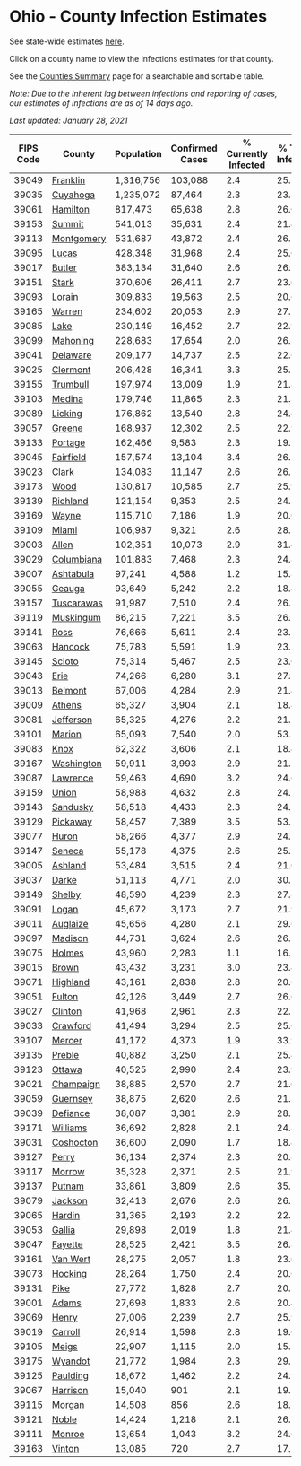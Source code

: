 # Ohio - County Infection Estimates

See state-wide estimates [here](/infections/us-oh).

Click on a county name to view the infections estimates for that county.

See the [Counties Summary](/infections/summary-counties) page for a searchable and sortable table.

*Note: Due to the inherent lag between infections and reporting of cases, our estimates of infections are as of 14 days ago.*

*Last updated: January 28, 2021*

|   FIPS Code |                   County |   Population |   Confirmed Cases |   % Currently Infected |   % Total Infected |
|-------------|--------------------------|--------------|-------------------|------------------------|--------------------|
|       39049 |     [Franklin](franklin) |    1,316,756 |           103,088 |                    2.4 |               25.7 |
|       39035 |     [Cuyahoga](cuyahoga) |    1,235,072 |            87,464 |                    2.3 |               23.4 |
|       39061 |     [Hamilton](hamilton) |      817,473 |            65,638 |                    2.8 |               26.0 |
|       39153 |         [Summit](summit) |      541,013 |            35,631 |                    2.4 |               21.4 |
|       39113 | [Montgomery](montgomery) |      531,687 |            43,872 |                    2.4 |               26.2 |
|       39095 |           [Lucas](lucas) |      428,348 |            31,968 |                    2.4 |               25.0 |
|       39017 |         [Butler](butler) |      383,134 |            31,640 |                    2.6 |               26.2 |
|       39151 |           [Stark](stark) |      370,606 |            26,411 |                    2.7 |               23.0 |
|       39093 |         [Lorain](lorain) |      309,833 |            19,563 |                    2.5 |               20.6 |
|       39165 |         [Warren](warren) |      234,602 |            20,053 |                    2.9 |               27.2 |
|       39085 |             [Lake](lake) |      230,149 |            16,452 |                    2.7 |               22.9 |
|       39099 |     [Mahoning](mahoning) |      228,683 |            17,654 |                    2.0 |               26.3 |
|       39041 |     [Delaware](delaware) |      209,177 |            14,737 |                    2.5 |               22.6 |
|       39025 |     [Clermont](clermont) |      206,428 |            16,341 |                    3.3 |               25.1 |
|       39155 |     [Trumbull](trumbull) |      197,974 |            13,009 |                    1.9 |               21.8 |
|       39103 |         [Medina](medina) |      179,746 |            11,865 |                    2.3 |               21.3 |
|       39089 |       [Licking](licking) |      176,862 |            13,540 |                    2.8 |               24.4 |
|       39057 |         [Greene](greene) |      168,937 |            12,302 |                    2.5 |               22.9 |
|       39133 |       [Portage](portage) |      162,466 |             9,583 |                    2.3 |               19.1 |
|       39045 |   [Fairfield](fairfield) |      157,574 |            13,104 |                    3.4 |               26.5 |
|       39023 |           [Clark](clark) |      134,083 |            11,147 |                    2.6 |               26.5 |
|       39173 |             [Wood](wood) |      130,817 |            10,585 |                    2.7 |               25.9 |
|       39139 |     [Richland](richland) |      121,154 |             9,353 |                    2.5 |               24.8 |
|       39169 |           [Wayne](wayne) |      115,710 |             7,186 |                    1.9 |               20.0 |
|       39109 |           [Miami](miami) |      106,987 |             9,321 |                    2.6 |               28.2 |
|       39003 |           [Allen](allen) |      102,351 |            10,073 |                    2.9 |               31.4 |
|       39029 | [Columbiana](columbiana) |      101,883 |             7,468 |                    2.3 |               24.8 |
|       39007 |   [Ashtabula](ashtabula) |       97,241 |             4,588 |                    1.2 |               15.8 |
|       39055 |         [Geauga](geauga) |       93,649 |             5,242 |                    2.2 |               18.4 |
|       39157 | [Tuscarawas](tuscarawas) |       91,987 |             7,510 |                    2.4 |               26.5 |
|       39119 |   [Muskingum](muskingum) |       86,215 |             7,221 |                    3.5 |               26.2 |
|       39141 |             [Ross](ross) |       76,666 |             5,611 |                    2.4 |               23.1 |
|       39063 |       [Hancock](hancock) |       75,783 |             5,591 |                    1.9 |               23.5 |
|       39145 |         [Scioto](scioto) |       75,314 |             5,467 |                    2.5 |               23.0 |
|       39043 |             [Erie](erie) |       74,266 |             6,280 |                    3.1 |               27.2 |
|       39013 |       [Belmont](belmont) |       67,006 |             4,284 |                    2.9 |               21.4 |
|       39009 |         [Athens](athens) |       65,327 |             3,904 |                    2.1 |               18.4 |
|       39081 |   [Jefferson](jefferson) |       65,325 |             4,276 |                    2.2 |               21.1 |
|       39101 |         [Marion](marion) |       65,093 |             7,540 |                    2.0 |               53.1 |
|       39083 |             [Knox](knox) |       62,322 |             3,606 |                    2.1 |               18.4 |
|       39167 | [Washington](washington) |       59,911 |             3,993 |                    2.9 |               21.7 |
|       39087 |     [Lawrence](lawrence) |       59,463 |             4,690 |                    3.2 |               24.6 |
|       39159 |           [Union](union) |       58,988 |             4,632 |                    2.8 |               24.7 |
|       39143 |     [Sandusky](sandusky) |       58,518 |             4,433 |                    2.3 |               24.5 |
|       39129 |     [Pickaway](pickaway) |       58,457 |             7,389 |                    3.5 |               53.2 |
|       39077 |           [Huron](huron) |       58,266 |             4,377 |                    2.9 |               24.1 |
|       39147 |         [Seneca](seneca) |       55,178 |             4,375 |                    2.6 |               25.1 |
|       39005 |       [Ashland](ashland) |       53,484 |             3,515 |                    2.4 |               21.0 |
|       39037 |           [Darke](darke) |       51,113 |             4,771 |                    2.0 |               30.1 |
|       39149 |         [Shelby](shelby) |       48,590 |             4,239 |                    2.3 |               27.8 |
|       39091 |           [Logan](logan) |       45,672 |             3,173 |                    2.7 |               21.9 |
|       39011 |     [Auglaize](auglaize) |       45,656 |             4,280 |                    2.1 |               29.6 |
|       39097 |       [Madison](madison) |       44,731 |             3,624 |                    2.6 |               26.1 |
|       39075 |         [Holmes](holmes) |       43,960 |             2,283 |                    1.1 |               16.3 |
|       39015 |           [Brown](brown) |       43,432 |             3,231 |                    3.0 |               23.4 |
|       39071 |     [Highland](highland) |       43,161 |             2,838 |                    2.8 |               20.6 |
|       39051 |         [Fulton](fulton) |       42,126 |             3,449 |                    2.7 |               26.0 |
|       39027 |       [Clinton](clinton) |       41,968 |             2,961 |                    2.3 |               22.5 |
|       39033 |     [Crawford](crawford) |       41,494 |             3,294 |                    2.5 |               25.6 |
|       39107 |         [Mercer](mercer) |       41,172 |             4,373 |                    1.9 |               33.9 |
|       39135 |         [Preble](preble) |       40,882 |             3,250 |                    2.1 |               25.4 |
|       39123 |         [Ottawa](ottawa) |       40,525 |             2,990 |                    2.4 |               23.9 |
|       39021 |   [Champaign](champaign) |       38,885 |             2,570 |                    2.7 |               21.0 |
|       39059 |     [Guernsey](guernsey) |       38,875 |             2,620 |                    2.6 |               21.3 |
|       39039 |     [Defiance](defiance) |       38,087 |             3,381 |                    2.9 |               28.1 |
|       39171 |     [Williams](williams) |       36,692 |             2,828 |                    2.1 |               24.8 |
|       39031 |   [Coshocton](coshocton) |       36,600 |             2,090 |                    1.7 |               18.4 |
|       39127 |           [Perry](perry) |       36,134 |             2,374 |                    2.3 |               20.8 |
|       39117 |         [Morrow](morrow) |       35,328 |             2,371 |                    2.5 |               21.9 |
|       39137 |         [Putnam](putnam) |       33,861 |             3,809 |                    2.6 |               35.5 |
|       39079 |       [Jackson](jackson) |       32,413 |             2,676 |                    2.6 |               26.1 |
|       39065 |         [Hardin](hardin) |       31,365 |             2,193 |                    2.2 |               22.3 |
|       39053 |         [Gallia](gallia) |       29,898 |             2,019 |                    1.8 |               21.4 |
|       39047 |       [Fayette](fayette) |       28,525 |             2,421 |                    3.5 |               26.8 |
|       39161 |     [Van Wert](van-wert) |       28,275 |             2,057 |                    1.8 |               23.0 |
|       39073 |       [Hocking](hocking) |       28,264 |             1,750 |                    2.4 |               20.0 |
|       39131 |             [Pike](pike) |       27,772 |             1,828 |                    2.7 |               20.3 |
|       39001 |           [Adams](adams) |       27,698 |             1,833 |                    2.6 |               20.4 |
|       39069 |           [Henry](henry) |       27,006 |             2,239 |                    2.7 |               25.9 |
|       39019 |       [Carroll](carroll) |       26,914 |             1,598 |                    2.8 |               19.0 |
|       39105 |           [Meigs](meigs) |       22,907 |             1,115 |                    2.0 |               15.3 |
|       39175 |       [Wyandot](wyandot) |       21,772 |             1,984 |                    2.3 |               29.5 |
|       39125 |     [Paulding](paulding) |       18,672 |             1,462 |                    2.2 |               24.9 |
|       39067 |     [Harrison](harrison) |       15,040 |               901 |                    2.1 |               19.3 |
|       39115 |         [Morgan](morgan) |       14,508 |               856 |                    2.6 |               18.7 |
|       39121 |           [Noble](noble) |       14,424 |             1,218 |                    2.1 |               26.7 |
|       39111 |         [Monroe](monroe) |       13,654 |             1,043 |                    3.2 |               24.6 |
|       39163 |         [Vinton](vinton) |       13,085 |               720 |                    2.7 |               17.5 |